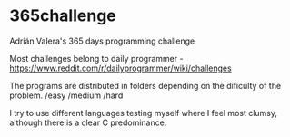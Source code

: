 # 365challenge
Adrián Valera's 365 days programming challenge

Most challenges belong to daily programmer
	- https://www.reddit.com/r/dailyprogrammer/wiki/challenges

The programs are distributed in folders depending on the dificulty of the problem.
	/easy
	/medium
	/hard

I try to use different languages testing myself where I feel most clumsy, although there is a clear C predominance.
